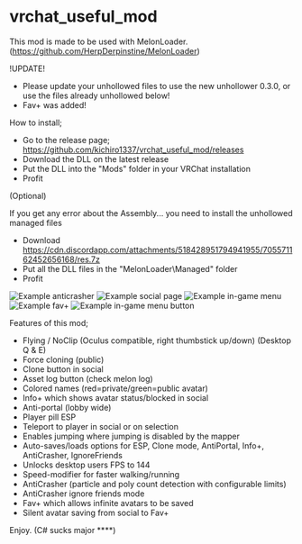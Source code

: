 # vrchat_useful_mod
This mod is made to be used with MelonLoader. (https://github.com/HerpDerpinstine/MelonLoader)

!UPDATE!
- Please update your unhollowed files to use the new unhollower 0.3.0, or use the files already unhollowed below!
- Fav+ was added!

How to install;
- Go to the release page; https://github.com/kichiro1337/vrchat_useful_mod/releases
- Download the DLL on the latest release
- Put the DLL into the "Mods" folder in your VRChat installation
- Profit

(Optional)

If you get any error about the Assembly... you need to install the unhollowed managed files
- Download https://cdn.discordapp.com/attachments/518428951794941955/705571162452656168/res.7z
- Put all the DLL files in the "MelonLoader\Managed" folder
- Profit

![Example anticrasher](https://i.imgur.com/CbcbF0K.png)
![Example social page](https://i.imgur.com/xcCr993.png)
![Example in-game menu](https://i.imgur.com/f2PyrvG.png)
![Example fav+](https://i.imgur.com/LmF1v7D.png)
![Example in-game menu button](https://i.imgur.com/NlolOFk.png)

Features of this mod;
- Flying / NoClip (Oculus compatible, right thumbstick up/down) (Desktop Q & E)
- Force cloning (public)
- Clone button in social
- Asset log button (check melon log)
- Colored names (red=private/green=public avatar)
- Info+ which shows avatar status/blocked in social
- Anti-portal (lobby wide)
- Player pill ESP
- Teleport to player in social or on selection
- Enables jumping where jumping is disabled by the mapper
- Auto-saves/loads options for ESP, Clone mode, AntiPortal, Info+, AntiCrasher, IgnoreFriends
- Unlocks desktop users FPS to 144
- Speed-modifier for faster walking/running
- AntiCrasher (particle and poly count detection with configurable limits)
- AntiCrasher ignore friends mode  
- Fav+ which allows infinite avatars to be saved
- Silent avatar saving from social to Fav+

Enjoy. (C# sucks major ****)
